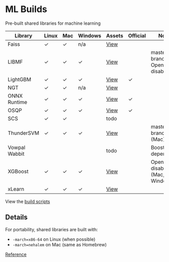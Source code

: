 # ML Builds

Pre-built shared libraries for machine learning

Library | Linux | Mac | Windows | Assets | Official | Notes
--- | --- | --- | --- | --- | --- | ---
Faiss | ✓ | ✓ | n/a | [View](https://github.com/ankane/ml-builds/releases/tag/faiss-1.6.1) | |
LIBMF | ✓ | ✓ | ✓ | [View](https://github.com/ankane/ml-builds/releases/tag/libmf-201) | | master branch, OpenMP disabled
LightGBM | ✓ | ✓ | ✓ | [View](https://github.com/microsoft/LightGBM/releases) | ✓ |
NGT | ✓ | ✓ | n/a | [View](https://github.com/ankane/ml-builds/releases/tag/ngt-1.8.4) | |
ONNX Runtime | ✓ | ✓ | ✓ | [View](https://github.com/microsoft/onnxruntime/releases) | ✓ |
OSQP | ✓ | ✓ | ✓ | [View](https://bintray.com/bstellato/generic/OSQP#files) | ✓ |
SCS | ✓ | ✓ | | todo | |
ThunderSVM | ✓ | ✓ | ✓ | [View](https://github.com/ankane/ml-builds/releases/tag/thundersvm-0.3.4) | | master branch (Mac)
Vowpal Wabbit | | | | todo | | Boost dependency
XGBoost | ✓ | ✓ | ✓ | [View](https://github.com/ankane/ml-builds/releases/tag/xgboost-0.90) | | OpenMP disabled (Mac, Windows)
xLearn | ✓ | ✓ | ✓ | [View](https://github.com/ankane/ml-builds/releases/tag/xlearn-0.4.4) | |

View the [build scripts](.github/workflows)

## Details

For portability, shared libraries are built with:

- `-march=x86-64` on Linux (when possible)
- `-march=nehalem` on Mac (same as Homebrew)

[Reference](https://gcc.gnu.org/onlinedocs/gcc/x86-Options.html)
